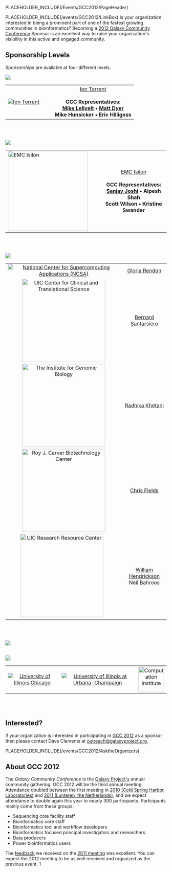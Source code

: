 PLACEHOLDER_INCLUDE(/Events/GCC2012/PageHeader)


PLACEHOLDER_INCLUDE(/events/GCC2012/LinkBox)
Is your organization interested in being a prominent part of one of the fastest growing communities in bioinformatics?  Becoming a [2012 Galaxy Community Conference](/src/events/GCC2012/index.md) Sponsor is an excellent way to raise your organization's visibility in this active and engaged community.


## Sponsorship Levels

Sponsorships are available at four different levels.

![](/PlatinumBanner.png)

<table>
  <tr>
    <td style=" border: none;"> <a href='http://www.lifetechnologies.com/'><img src='/IonTorrentLogo340.png' alt='Ion Torrent'  /></a> </td>
    <td style=" border: none;"> </td>
    <td style=" border: none;"> </td>
    <td style=" border: none; text-align: center;"> </strong><a href='http://www.lifetechnologies.com/'>Ion Torrent</a><strong><br /><br />GCC Representatives: <br /><a href='/MikeLelivelt'>Mike Lelivelt</a> &bull; <a href='/MattDyer'>Matt Dyer</a><br />Mike Hunsicker &bull; Eric Hilligoss </td>
  </tr>
</table>

<br /><br />

![](/GoldBanner.png)

<table>
  <tr>
    <td style=" border: none;"> <a href='http://www.emc.com/isilon'><img src='/EMCLogo260.png' alt='EMC Isilon' width="250" /></a> </td>
    <td style=" border: none;"> </td>
    <td style=" border: none;"> </td>
    <td style=" border: none; text-align: center;"> </strong><a href='http://www.emc.com/isilon'>EMC Isilon</a><strong><br /><br />GCC Representatives: <br /><a href='/SanjayJoshi'>Sanjay Joshi</a> &bull; Alpesh Shah<br />Scott Wilson &bull; Kristine Swander </td>
  </tr>
</table>

<br /><br />


![](/SilverBanner.png)

<table>
  <tr>
    <td style=" text-align: center; vertical-align: bottom; border: none;"> <a href='http://www.ncsa.illinois.edu/'><img src='/NCSALogoSmall.png' alt='National Center for Supercomputing Applications (NCSA)'  /></a> </td>
    <td style=" border: none; text-align: center;"> <a href='https://netfiles.uiuc.edu/grendon/www/'>Gloria Rendon</a> </td>
  </tr>
  <tr>
    <td style=" text-align: center; vertical-align: bottom; border: none;"> <a href='http://www.ccts.uic.edu/'><img src='/UIC_CCTS_Logo.png' alt='UIC Center for Clinical and Translational Science' width="260" /></a> </td>
    <td style=" border: none; text-align: center;"> <a href='http://www.uic.edu/labs/bds/bdslab/Welcome.html'>Bernard Santarsiero</a> </td>
  </tr>
  <tr>
    <td style=" text-align: center; border: none;"> <a href='http://www.igb.uiuc.edu/'><img src='/UIUC_IGB280.png' alt='The Institute for Genomic Biology' width=260 /></a> </td>
    <td style=" border: none; text-align: center;"> <a href='/RadhikaKhetani'>Radhika Khetani</a> </td>
  </tr>
  <tr>
    <td style=" text-align: center; border: none;"> <a href='http://www.biotech.uiuc.edu/'><img src='/UIUC_RJC_Biotech_Center280.png' alt='Roy J. Carver Biotechnology Center' width=260 /></a> </td>
    <td style=" border: none; text-align: center;"> <a href='http://www.bioperl.org/wiki/User:Cjfields'>Chris Fields</a> </td>
  </tr>
  <tr>
    <td style=" text-align: center; vertical-align: bottom; border: none;"> <a href='http://www.rrc.uic.edu/'><img src='/UIC_RRC_Logo.png' alt='UIC Research Resource Center' width="260" /></a>  &nbsp;&nbsp; </td>
    <td style=" border: none; text-align: center;"> <a href='http://www.uic.edu/depts/mcmi/faculty/hendrickson/'>William Hendrickson</a><br />Neil Bahroos  </td>
  </tr>
</table>

<br /><br />

![](/BronzeBanner.png)
<br /><br />

![](/HostsBanner.png)
<div class='indent'>

<table>
  <tr>
    <td style=" text-align: center; border: none;"> <a href='http://uic.edu/'><img src='/Images/Logos/UICLogo.png' alt='University of Illinois Chicago'  /></a> </td>
    <td style=" text-align: center; border: none;"> &nbsp;&nbsp; <a href='http://illinois.edu/'><img src='/Images/Logos/UIUCLogo.png' alt='University of Illinois at Urbana-Champaign'  /></a> &nbsp;&nbsp; </td>
    <td style=" text-align: center; border: none;"> <a href='http://http://www.ci.uchicago.edu/'><img src='/Images/Logos/ComputaitonInstituteLogo.png' alt='Computation Institute' height=80 /></a> </td>
  </tr>
</table>


</div>
<br /><br />


## Interested?

If your organization is interested in participating in [GCC 2012](/src/events/GCC2012/index.md) as a sponsor then please contact Dave Clements at [outreach@galaxyproject.org](outreach@galaxyproject.org).

PLACEHOLDER_INCLUDE(/events/GCC2012/AsktheOrganizers)

## About GCC 2012

The *Galaxy Community Conference* is the [Galaxy Project's](http://galaxyproject.org/) annual community gathering.  GCC 2012 will be the third annual meeting.  Attendance doubled between the first meeting in [2010 (Cold Spring Harbor Laboratories)](/src/events/GDC2010/index.md) and [2011 (Lunteren, the Netherlands)](/src/events/GCC2011/index.md), and we expect attendance to double again this year to nearly 300 participants.  Participants mainly come from these groups:
* Sequencing core facility staff
* Bioinformatics core staff
* Bioinformatics tool and workflow developers
* Bioinformatics focused principal investigators and researchers
* Data producers
* Power bioinformatics users

The [feedback](/src/Events/GCC2011/index.md#feedback) we received on the [2011 meeting](/src/Events/GCC2011/index.md) was excellent.  You can expect the 2012 meeting to be as well received and organized as the previous event.
1
